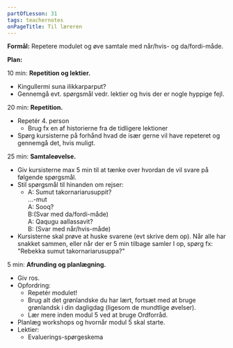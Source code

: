 ```yaml
---
partOfLesson: 31
tags: teachernotes
onPageTitle: Til læreren
---
```

**Formål:** Repetere modulet og øve samtale med når/hvis- og da/fordi-måde.

**Plan:**

10 min: **Repetition og lektier.**

- Kingullermi suna ilikkarparput?
- Gennemgå evt. spørgsmål vedr. lektier og hvis der er nogle hyppige fejl.

20 min: **Repetition.**

- Repetér 4. person
    - Brug fx en af historierne fra de tidligere lektioner
- Spørg kursisterne på forhånd hvad de især gerne vil have repeteret og gennemgå det, hvis muligt.

25 min: **Samtaleøvelse.**

- Giv kursisterne max 5 min til at tænke over hvordan de vil svare på følgende spørgsmål.
- Stil spørgsmål til hinanden om rejser:
    - A: Sumut takornariarusuppit?<br>...-mut<br>A: Sooq?<br>B:(Svar med da/fordi-måde)<br>A: Qaqugu aallassavit?<br>B: (Svar med når/hvis-måde)
- Kursisterne skal prøve at huske svarene (evt skrive dem op). Når alle har snakket sammen, eller når der er 5 min tilbage samler I op, spørg fx: "Rebekka sumut takornariarusuppa?"

5 min: **Afrunding og planlægning.**

- Giv ros.
- Opfordring:
    - Repetér modulet!
    - Brug alt det grønlandske du har lært, fortsæt med at bruge grønlandsk i din dagligdag (ligesom de mundtlige øvelser).
    - Lær mere inden modul 5 ved at bruge Ordforråd.
- Planlæg workshops og hvornår modul 5 skal starte.
- Lektier:
    - Evaluerings-spørgeskema